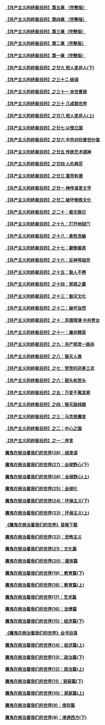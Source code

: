 #### [【共产主义的终极目的】第五章 （完整版）](../pages/nsc422/n11428912.md?t=08140200) 

#### [【共产主义的终极目的】第四章 （完整版）](../pages/nsc422/n11428907.md?t=08140200) 

#### [【共产主义的终极目的】第三章（完整版）](../pages/nsc422/n11428848.md?t=08140200) 

#### [【共产主义的终极目的】第二章（完整版）](../pages/nsc422/n11428831.md?t=08140200) 

#### [【共产主义的终极目的】第一章（完整版）](../pages/nsc422/n11417651.md?t=08140200) 

#### [【共产主义的终极目的】之廿九 把人变非人(下)](../pages/nsc422/n11344140.md?t=08140200) 

#### [【共产主义的终极目的】之三十二 结语](../pages/nsc422/n11360535.md?t=08140200) 

#### [【共产主义的终极目的】之三十一 末世景观](../pages/nsc422/n11351129.md?t=08140200) 

#### [【共产主义的终极目的】之三十 几成狼世界](../pages/nsc422/n11348280.md?t=08140200) 

#### [【共产主义的终极目的】之廿八 把人变非人(上)](../pages/nsc422/n11340492.md?t=08140200) 

#### [【共产主义的终极目的】之廿七 以恨立国](../pages/nsc422/n11336944.md?t=08140200) 

#### [【共产主义的终极目的】之廿六 中共对抗普世价值](../pages/nsc422/n11324785.md?t=08140200) 

#### [【共产主义的终极目的】之廿五 传统艺术颂神](../pages/nsc422/n11296396.md?t=08140200) 

#### [【共产主义的终极目的】之廿四 人伦典范](../pages/nsc422/n11296397.md?t=08140200) 

#### [【共产主义的终极目的】之廿三 富而有德](../pages/nsc422/n11283598.md?t=08140200) 

#### [【共产主义的终极目的】之廿一 神传语言文字](../pages/nsc422/n11263265.md?t=08140200) 

#### [【共产主义的终极目的】之廿二 破坏修炼文化](../pages/nsc422/n11245728.md?t=08140200) 

#### [【共产主义的终极目的】之二十：偷天换日](../pages/nsc422/n11238846.md?t=08140200) 

#### [【共产主义的终极目的】之十九：打开地狱门](../pages/nsc422/n11206376.md?t=08140200) 

#### [【共产主义的终极目的】之十八：柔性洗脑](../pages/nsc422/n11199994.md?t=08140200) 

#### [【共产主义的终极目的】之十七：颠倒善恶](../pages/nsc422/n11179782.md?t=08140200) 

#### [【共产主义的终极目的】之十六：反神骂祖宗](../pages/nsc422/n11166798.md?t=08140200) 

#### [【共产主义的终极目的】之十五：毁人不倦](../pages/nsc422/n11166792.md?t=08140200) 

#### [【共产主义的终极目的】之十四：邪恶之最](../pages/nsc422/n11150249.md?t=08140200) 

#### [【共产主义的终极目的】之十三：毁灭文化](../pages/nsc422/n11135227.md?t=08140200) 

#### [【共产主义的终极目的】之十二：破坏自然](../pages/nsc422/n11135214.md?t=08140200) 

#### [【共产主义的终极目的】之十：苏俄预演 中共登台](../pages/nsc422/n11118424.md?t=08140200) 

#### [【共产主义的终极目的】之十一：屠杀精英](../pages/nsc422/n11118442.md?t=08140200) 

#### [【共产主义的终极目的】之九：共产邪灵一路杀](../pages/nsc422/n11114139.md?t=08140200) 

#### [【共产主义的终极目的】之八：毁灭人类](../pages/nsc422/n11108503.md?t=08140200) 

#### [【共产主义的终极目的】之七：受苦的还是工农](../pages/nsc422/n11101809.md?t=08140200) 

#### [【共产主义的终极目的】之六：甜头和苦头](../pages/nsc422/n11096971.md?t=08140200) 

#### [【共产主义的终极目的】之五：万变不离其邪](../pages/nsc422/n11091285.md?t=08140200) 

#### [【共产主义的终极目的】之四：毁灭路线图](../pages/nsc422/n11086284.md?t=08140200) 

#### [【共产主义的终极目的】之三：马克思魔变](../pages/nsc422/n11061941.md?t=08140200) 

#### [【共产主义的终极目的】之二：中心之国](../pages/nsc422/n11047728.md?t=08140200) 

#### [【共产主义的终极目的】之一：序言](../pages/nsc422/n11086077.md?t=08140200) 

#### [魔鬼在统治着我们的世界(28)：结束语](../pages/nsc422/n10936246.md?t=08140200) 

#### [魔鬼在统治着我们的世界(27)：全球野心(下)](../pages/nsc422/n10928319.md?t=08140200) 

#### [魔鬼在统治着我们的世界(26)：全球野心(上)](../pages/nsc422/n10900318.md?t=08140200) 

#### [魔鬼在统治着我们的世界(25)：全球化](../pages/nsc422/n10788205.md?t=08140200) 

#### [魔鬼在统治着我们的世界(24)：环保主义(下)](../pages/nsc422/n10695307.md?t=08140200) 

#### [魔鬼在统治着我们的世界(23)：环保主义(上)](../pages/nsc422/n10688613.md?t=08140200) 

#### [《魔鬼在统治着我们的世界》音频下载](../pages/nsc422/n10635553.md?t=08140200) 

#### [魔鬼在统治着我们的世界(22)：恐怖主义](../pages/nsc422/n10614727.md?t=08140200) 

#### [魔鬼在统治着我们的世界(21)：文化篇](../pages/nsc422/n10597706.md?t=08140200) 

#### [魔鬼在统治着我们的世界(20)：媒体篇](../pages/nsc422/n10586579.md?t=08140200) 

#### [魔鬼在统治着我们的世界(19)：教育篇(下)](../pages/nsc422/n10564808.md?t=08140200) 

#### [魔鬼在统治着我们的世界(18)：教育篇(上)](../pages/nsc422/n10526970.md?t=08140200) 

#### [魔鬼在统治着我们的世界(17)：艺术篇](../pages/nsc422/n10499093.md?t=08140200) 

#### [魔鬼在统治着我们的世界(16)：法律篇](../pages/nsc422/n10485969.md?t=08140200) 

#### [魔鬼在统治着我们的世界(15)：经济篇(下)](../pages/nsc422/n10469975.md?t=08140200) 

#### [《魔鬼在统治着我们的世界》全书目录](../pages/nsc422/n10464261.md?t=08140200) 

#### [魔鬼在统治着我们的世界(14)：经济篇(上)](../pages/nsc422/n10457370.md?t=08140200) 

#### [魔鬼在统治着我们的世界(13)：政治篇(下)](../pages/nsc422/n10448270.md?t=08140200) 

#### [魔鬼在统治着我们的世界(12)：政治篇(上)](../pages/nsc422/n10444576.md?t=08140200) 

#### [魔鬼在统治着我们的世界(11)：家庭篇(下)](../pages/nsc422/n10440961.md?t=08140200) 

#### [魔鬼在统治着我们的世界(10)：家庭篇(上)](../pages/nsc422/n10435448.md?t=08140200) 

#### [魔鬼在统治着我们的世界(9)：信仰篇](../pages/nsc422/n10432159.md?t=08140200) 

#### [魔鬼在统治着我们的世界(8)：渗透西方(下)](../pages/nsc422/n10429603.md?t=08140200) 

